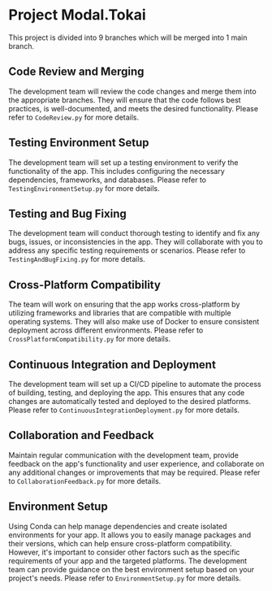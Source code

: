 # Project Modal.Tokai

This project is divided into 9 branches which will be merged into 1 main branch.

## Code Review and Merging

The development team will review the code changes and merge them into the appropriate branches. They will ensure that the code follows best practices, is well-documented, and meets the desired functionality. Please refer to `CodeReview.py` for more details.

## Testing Environment Setup

The development team will set up a testing environment to verify the functionality of the app. This includes configuring the necessary dependencies, frameworks, and databases. Please refer to `TestingEnvironmentSetup.py` for more details.

## Testing and Bug Fixing

The development team will conduct thorough testing to identify and fix any bugs, issues, or inconsistencies in the app. They will collaborate with you to address any specific testing requirements or scenarios. Please refer to `TestingAndBugFixing.py` for more details.

## Cross-Platform Compatibility

The team will work on ensuring that the app works cross-platform by utilizing frameworks and libraries that are compatible with multiple operating systems. They will also make use of Docker to ensure consistent deployment across different environments. Please refer to `CrossPlatformCompatibility.py` for more details.

## Continuous Integration and Deployment

The development team will set up a CI/CD pipeline to automate the process of building, testing, and deploying the app. This ensures that any code changes are automatically tested and deployed to the desired platforms. Please refer to `ContinuousIntegrationDeployment.py` for more details.

## Collaboration and Feedback

Maintain regular communication with the development team, provide feedback on the app's functionality and user experience, and collaborate on any additional changes or improvements that may be required. Please refer to `CollaborationFeedback.py` for more details.

## Environment Setup

Using Conda can help manage dependencies and create isolated environments for your app. It allows you to easily manage packages and their versions, which can help ensure cross-platform compatibility. However, it's important to consider other factors such as the specific requirements of your app and the targeted platforms. The development team can provide guidance on the best environment setup based on your project's needs. Please refer to `EnvironmentSetup.py` for more details.